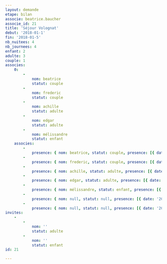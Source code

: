 ```yaml
---
layout: demande
etape: bilan
associe: beatrice.baucher
associe_id: 21
title: 'Séjour Volognat'
debut: '2018-01-1'
fin: '2018-01-5'
nb_nuitees: 4
nb_journees: 4
enfant: 2
adulte: 3
couple: 1
associes:
    0:
        -
            nom: beatrice
            statut: couple
        -
            nom: frederic
            statut: couple
        -
            nom: achille
            statut: adulte
        -
            nom: edgar
            statut: adulte
        -
            nom: mélissandre
            statut: enfant
    associes:
        -
            presence: { nom: beatrice, statut: couple, presence: [{ date: '2018-01-01', details: [1, 1, 1] }, { date: '2018-01-02', details: [1, 1, 1] }, { date: '2018-01-03', details: [1, 1, 1] }, { date: '2018-01-04', details: [1, 1, 1] }] }
        -
            presence: { nom: frederic, statut: couple, presence: [{ date: '2018-01-01', details: [1, 1, 1] }, { date: '2018-01-02', details: [1, 1, 1] }, { date: '2018-01-03', details: [1, 1, 1] }, { date: '2018-01-04', details: [1, 1, 1] }] }
        -
            presence: { nom: achille, statut: adulte, presence: [{ date: '2018-01-01', details: [1, 1, 1] }, { date: '2018-01-02', details: [1, 1, 1] }, { date: '2018-01-03', details: [1, 1, 1] }, { date: '2018-01-04', details: [1, 1, 1] }] }
        -
            presence: { nom: edgar, statut: adulte, presence: [{ date: '2018-01-01', details: [1, 1, 1] }, { date: '2018-01-02', details: [1, 1, 1] }, { date: '2018-01-03', details: [1, 1, 1] }, { date: '2018-01-04', details: [1, 1, 1] }] }
        -
            presence: { nom: mélissandre, statut: enfant, presence: [{ date: '2018-01-01', details: [1, 1, 1] }, { date: '2018-01-02', details: [1, 1, 1] }, { date: '2018-01-03', details: [1, 1, 1] }, { date: '2018-01-04', details: [1, 1, 1] }] }
        -
            presence: { nom: null, statut: null, presence: [{ date: '2018-01-01', details: [1, 1, 1] }, { date: '2018-01-02', details: [1, 1, 1] }, { date: '2018-01-03', details: [1, 1, 1] }, { date: '2018-01-04', details: [1, 1, 1] }] }
        -
            presence: { nom: null, statut: null, presence: [{ date: '2018-01-01', details: [1, 1, 1] }, { date: '2018-01-02', details: [1, 1, 1] }, { date: '2018-01-03', details: [1, 1, 1] }, { date: '2018-01-04', details: [1, 1, 1] }] }
invites:
    -
        -
            nom: ''
            statut: adulte
        -
            nom: ''
            statut: enfant
id: 21

---
```

